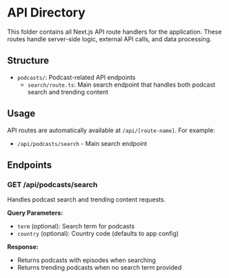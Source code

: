 # API Directory

This folder contains all Next.js API route handlers for the application. These routes handle server-side logic, external API calls, and data processing.

## Structure

- `podcasts/`: Podcast-related API endpoints
  - `search/route.ts`: Main search endpoint that handles both podcast search and trending content

## Usage

API routes are automatically available at `/api/[route-name]`. For example:
- `/api/podcasts/search` - Main search endpoint

## Endpoints

### GET /api/podcasts/search

Handles podcast search and trending content requests.

**Query Parameters:**
- `term` (optional): Search term for podcasts
- `country` (optional): Country code (defaults to app config)

**Response:**
- Returns podcasts with episodes when searching
- Returns trending podcasts when no search term provided 